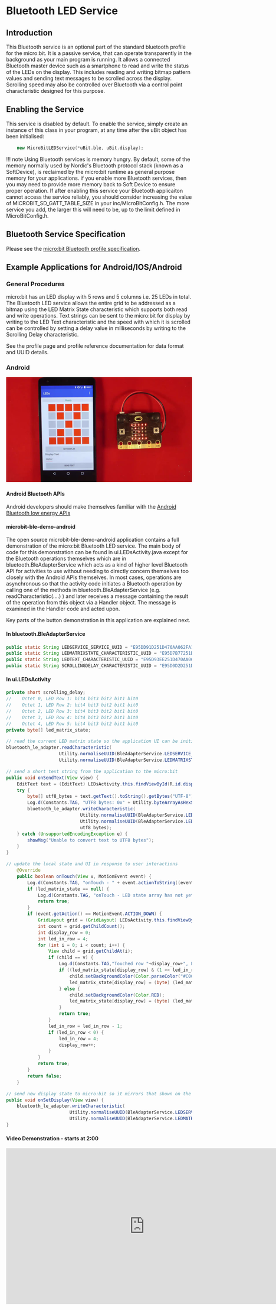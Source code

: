# Bluetooth LED Service

## Introduction

This Bluetooth service is an optional part of the standard bluetooth profile for the micro:bit. It is a passive service, that can operate transparently in the
background as your main program is running. It allows a connected Bluetooth master device such as a smartphone to read and write the status of the LEDs on the display. This includes reading and writing
bitmap pattern values and sending text messages to be scrolled across the display. Scrolling speed may also be controlled over Bluetooth via a control point characteristic designed for this purpose.

## Enabling the Service

This service is disabled by default. To enable the service, simply create an instance of this class in your program, at any time after the uBit object has been initialised:

```cpp
    new MicroBitLEDService(*uBit.ble, uBit.display);
```

!!! note
    Using Bluetooth services is memory hungry. By default, some of the memory normally used by Nordic's Bluetooth protocol stack (known as a SoftDevice), is reclaimed by the micro:bit runtime as general purpose memory for your applications. if you enable more Bluetooth services, then you may need to provide more memory back to Soft Device to ensure proper operation. If after enabling this service your Bluetooth applicaiton cannot access the service reliably, you should consider increasing the value of MICROBIT_SD_GATT_TABLE_SIZE in your inc/MicroBitConfig.h. The more service you add, the larger this will need to be, up to the limit defined in MicroBitConfig.h.

## Bluetooth Service Specification

 Please see the [micro:bit Bluetooth profile specification](../resources/bluetooth/microbit-profile-V1.7-Level-2.pdf).

## Example Applications for Android/IOS/Android

### General Procedures

micro:bit has an LED display with 5 rows and 5 columns i.e. 25 LEDs in total. The Bluetooth LED service allows the entire grid to be addressed as a bitmap using the LED Matrix State characteristic which supports both read and write operations. Text strings can be sent to the micro:bit for display by writing to the LED Text characteristic and the speed with which it is scrolled can be controlled by setting a delay value in milliseconds by writing to the Scrolling Delay characteristic.


See the profile page and profile reference documentation for data format and UUID details.

### Android

<img src="../../resources/bluetooth/led_demo.png" alt="LED Demo">

#### Android Bluetooth APIs

Android developers should make themselves familiar with the [Android Bluetooth low energy APIs](http://developer.android.com/guide/topics/connectivity/bluetooth-le.html)

#### microbit-ble-demo-android

The open source microbit-ble-demo-android application contains a full demonstration of the micro:bit Bluetooth LED service. The main body of code for this demonstration can be found in ui.LEDsActivity.java except for the Bluetooth operations themselves which are in bluetooth.BleAdapterService which acts as a kind of higher level Bluetooth API for activities to use without needing to directly concern themselves too closely with the Android APIs themselves. In most cases, operations are asynchronous so that the activity code initiates a Bluetooth operation by calling one of the methods in bluetooth.BleAdapterService (e.g. readCharacteristic(....) ) and later receives a message containing the result of the operation from this object via a Handler object. The message is examined in the Handler code and acted upon.

Key parts of the button demonstration in this application are explained next.

#### In bluetooth.BleAdapterService

``` java
public static String LEDSERVICE_SERVICE_UUID = "E95DD91D251D470AA062FA1922DFA9A8";
public static String LEDMATRIXSTATE_CHARACTERISTIC_UUID = "E95D7B77251D470AA062FA1922DFA9A8";
public static String LEDTEXT_CHARACTERISTIC_UUID = "E95D93EE251D470AA062FA1922DFA9A8";
public static String SCROLLINGDELAY_CHARACTERISTIC_UUID = "E95D0D2D251D470AA062FA1922DFA9A8";
```

#### In ui.LEDsActivity

``` java
private short scrolling_delay;
//    Octet 0, LED Row 1: bit4 bit3 bit2 bit1 bit0
//    Octet 1, LED Row 2: bit4 bit3 bit2 bit1 bit0
//    Octet 2, LED Row 3: bit4 bit3 bit2 bit1 bit0
//    Octet 3, LED Row 4: bit4 bit3 bit2 bit1 bit0
//    Octet 4, LED Row 5: bit4 bit3 bit2 bit1 bit0
private byte[] led_matrix_state;
```
                       

``` java
// read the current LED matrix state so the application UI can be initialised to match the current micro:bit display state
bluetooth_le_adapter.readCharacteristic(
                    Utility.normaliseUUID(BleAdapterService.LEDSERVICE_SERVICE_UUID), 
                    Utility.normaliseUUID(BleAdapterService.LEDMATRIXSTATE_CHARACTERISTIC_UUID))
```

```java
// send a short text string from the application to the micro:bit
public void onSendText(View view) {
    EditText text = (EditText) LEDsActivity.this.findViewById(R.id.display_text);
    try {
        byte[] utf8_bytes = text.getText().toString().getBytes("UTF-8");
        Log.d(Constants.TAG, "UTF8 bytes: 0x" + Utility.byteArrayAsHexString(utf8_bytes));
        bluetooth_le_adapter.writeCharacteristic(
                            Utility.normaliseUUID(BleAdapterService.LEDSERVICE_SERVICE_UUID), 
                            Utility.normaliseUUID(BleAdapterService.LEDTEXT_CHARACTERISTIC_UUID), 
                            utf8_bytes);
    } catch (UnsupportedEncodingException e) {
        showMsg("Unable to convert text to UTF8 bytes");
    }
}
```

```java
// update the local state and UI in response to user interactions
    @Override
    public boolean onTouch(View v, MotionEvent event) {
        Log.d(Constants.TAG, "onTouch - " + event.actionToString((event.getAction())));
        if (led_matrix_state == null) {
            Log.d(Constants.TAG, "onTouch - LED state array has not yet been initialised so ignoring touch");
            return true;
        }
        if (event.getAction() == MotionEvent.ACTION_DOWN) {
            GridLayout grid = (GridLayout) LEDsActivity.this.findViewById(R.id.grid);
            int count = grid.getChildCount();
            int display_row = 0;
            int led_in_row = 4;
            for (int i = 0; i < count; i++) {
                View child = grid.getChildAt(i);
                if (child == v) {
                    Log.d(Constants.TAG,"Touched row "+display_row+", LED "+led_in_row);
                    if ((led_matrix_state[display_row] & (1 << led_in_row)) != 0) {
                        child.setBackgroundColor(Color.parseColor("#C0C0C0"));
                        led_matrix_state[display_row] = (byte) (led_matrix_state[display_row] & ~(1 << led_in_row));
                    } else {
                        child.setBackgroundColor(Color.RED);
                        led_matrix_state[display_row] = (byte) (led_matrix_state[display_row] | (1 << led_in_row));
                    }
                    return true;
                }
                led_in_row = led_in_row - 1;
                if (led_in_row < 0) {
                    led_in_row = 4;
                    display_row++;
                }
            }
            return true;
        }
        return false;
    }
```

```java
// send new display state to micro:bit so it mirrors that shown on the application UI
public void onSetDisplay(View view) {
    bluetooth_le_adapter.writeCharacteristic(
                        Utility.normaliseUUID(BleAdapterService.LEDSERVICE_SERVICE_UUID), 
                        Utility.normaliseUUID(BleAdapterService.LEDMATRIXSTATE_CHARACTERISTIC_UUID), led_matrix_state);
}
```


#### Video Demonstration - starts at 2:00

<iframe src="https://player.vimeo.com/video/153078747" width="750" height="422" frameborder="0" webkitallowfullscreen mozallowfullscreen allowfullscreen></iframe>



